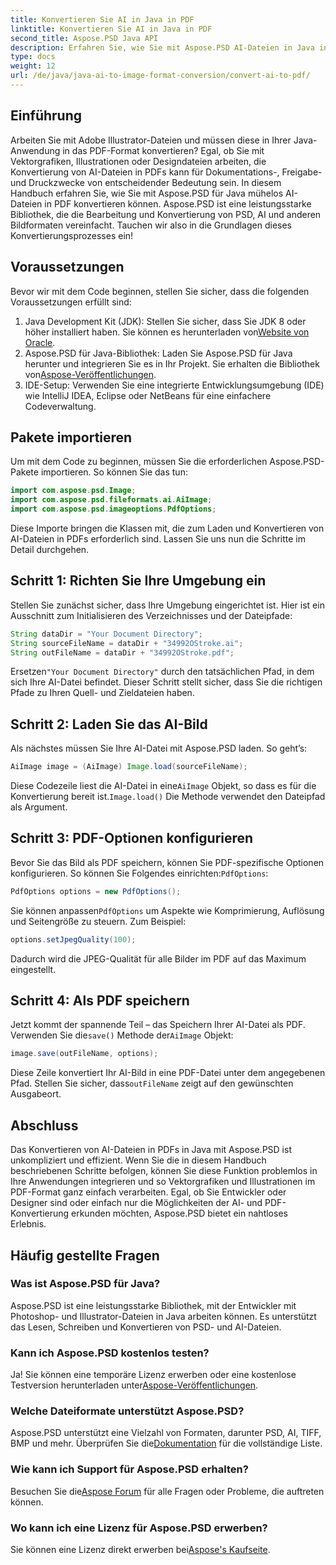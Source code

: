 ```yaml
---
title: Konvertieren Sie AI in Java in PDF
linktitle: Konvertieren Sie AI in Java in PDF
second_title: Aspose.PSD Java API
description: Erfahren Sie, wie Sie mit Aspose.PSD AI-Dateien in Java in PDF konvertieren. Folgen Sie unserer detaillierten Schritt-für-Schritt-Anleitung, um Ihre Dateikonvertierungen effizient zu verwalten.
type: docs
weight: 12
url: /de/java/java-ai-to-image-format-conversion/convert-ai-to-pdf/
---
```

## Einführung
Arbeiten Sie mit Adobe Illustrator-Dateien und müssen diese in Ihrer Java-Anwendung in das PDF-Format konvertieren? Egal, ob Sie mit Vektorgrafiken, Illustrationen oder Designdateien arbeiten, die Konvertierung von AI-Dateien in PDFs kann für Dokumentations-, Freigabe- und Druckzwecke von entscheidender Bedeutung sein. In diesem Handbuch erfahren Sie, wie Sie mit Aspose.PSD für Java mühelos AI-Dateien in PDF konvertieren können. Aspose.PSD ist eine leistungsstarke Bibliothek, die die Bearbeitung und Konvertierung von PSD, AI und anderen Bildformaten vereinfacht. Tauchen wir also in die Grundlagen dieses Konvertierungsprozesses ein!
## Voraussetzungen
Bevor wir mit dem Code beginnen, stellen Sie sicher, dass die folgenden Voraussetzungen erfüllt sind:
1.  Java Development Kit (JDK): Stellen Sie sicher, dass Sie JDK 8 oder höher installiert haben. Sie können es herunterladen von[Website von Oracle](https://www.oracle.com/java/technologies/javase-downloads.html).
2.  Aspose.PSD für Java-Bibliothek: Laden Sie Aspose.PSD für Java herunter und integrieren Sie es in Ihr Projekt. Sie erhalten die Bibliothek von[Aspose-Veröffentlichungen](https://releases.aspose.com/psd/java/).
3. IDE-Setup: Verwenden Sie eine integrierte Entwicklungsumgebung (IDE) wie IntelliJ IDEA, Eclipse oder NetBeans für eine einfachere Codeverwaltung.
## Pakete importieren
Um mit dem Code zu beginnen, müssen Sie die erforderlichen Aspose.PSD-Pakete importieren. So können Sie das tun:
```java
import com.aspose.psd.Image;
import com.aspose.psd.fileformats.ai.AiImage;
import com.aspose.psd.imageoptions.PdfOptions;
```
Diese Importe bringen die Klassen mit, die zum Laden und Konvertieren von AI-Dateien in PDFs erforderlich sind. Lassen Sie uns nun die Schritte im Detail durchgehen.

## Schritt 1: Richten Sie Ihre Umgebung ein
Stellen Sie zunächst sicher, dass Ihre Umgebung eingerichtet ist. Hier ist ein Ausschnitt zum Initialisieren des Verzeichnisses und der Dateipfade:
```java
String dataDir = "Your Document Directory"; 
String sourceFileName = dataDir + "34992OStroke.ai";
String outFileName = dataDir + "34992OStroke.pdf";
```
 Ersetzen`"Your Document Directory"` durch den tatsächlichen Pfad, in dem sich Ihre AI-Datei befindet. Dieser Schritt stellt sicher, dass Sie die richtigen Pfade zu Ihren Quell- und Zieldateien haben.
## Schritt 2: Laden Sie das AI-Bild
Als nächstes müssen Sie Ihre AI-Datei mit Aspose.PSD laden. So geht’s:
```java
AiImage image = (AiImage) Image.load(sourceFileName);
```
 Diese Codezeile liest die AI-Datei in eine`AiImage` Objekt, so dass es für die Konvertierung bereit ist.`Image.load()` Die Methode verwendet den Dateipfad als Argument.
## Schritt 3: PDF-Optionen konfigurieren
Bevor Sie das Bild als PDF speichern, können Sie PDF-spezifische Optionen konfigurieren. So können Sie Folgendes einrichten:`PdfOptions`:
```java
PdfOptions options = new PdfOptions();
```
 Sie können anpassen`PdfOptions` um Aspekte wie Komprimierung, Auflösung und Seitengröße zu steuern. Zum Beispiel:
```java
options.setJpegQuality(100);
```
Dadurch wird die JPEG-Qualität für alle Bilder im PDF auf das Maximum eingestellt.
## Schritt 4: Als PDF speichern
 Jetzt kommt der spannende Teil – das Speichern Ihrer AI-Datei als PDF. Verwenden Sie die`save()` Methode der`AiImage` Objekt:
```java
image.save(outFileName, options);
```
 Diese Zeile konvertiert Ihr AI-Bild in eine PDF-Datei unter dem angegebenen Pfad. Stellen Sie sicher, dass`outFileName` zeigt auf den gewünschten Ausgabeort.

## Abschluss
Das Konvertieren von AI-Dateien in PDFs in Java mit Aspose.PSD ist unkompliziert und effizient. Wenn Sie die in diesem Handbuch beschriebenen Schritte befolgen, können Sie diese Funktion problemlos in Ihre Anwendungen integrieren und so Vektorgrafiken und Illustrationen im PDF-Format ganz einfach verarbeiten. Egal, ob Sie Entwickler oder Designer sind oder einfach nur die Möglichkeiten der AI- und PDF-Konvertierung erkunden möchten, Aspose.PSD bietet ein nahtloses Erlebnis.
## Häufig gestellte Fragen
### Was ist Aspose.PSD für Java?
Aspose.PSD ist eine leistungsstarke Bibliothek, mit der Entwickler mit Photoshop- und Illustrator-Dateien in Java arbeiten können. Es unterstützt das Lesen, Schreiben und Konvertieren von PSD- und AI-Dateien.
### Kann ich Aspose.PSD kostenlos testen?
 Ja! Sie können eine temporäre Lizenz erwerben oder eine kostenlose Testversion herunterladen unter[Aspose-Veröffentlichungen](https://releases.aspose.com/psd/java/).
### Welche Dateiformate unterstützt Aspose.PSD?
 Aspose.PSD unterstützt eine Vielzahl von Formaten, darunter PSD, AI, TIFF, BMP und mehr. Überprüfen Sie die[Dokumentation](https://reference.aspose.com/psd/java/) für die vollständige Liste.
### Wie kann ich Support für Aspose.PSD erhalten?
 Besuchen Sie die[Aspose Forum](https://forum.aspose.com/c/psd/34) für alle Fragen oder Probleme, die auftreten können.
### Wo kann ich eine Lizenz für Aspose.PSD erwerben?
 Sie können eine Lizenz direkt erwerben bei[Aspose's Kaufseite](https://purchase.aspose.com/buy).
